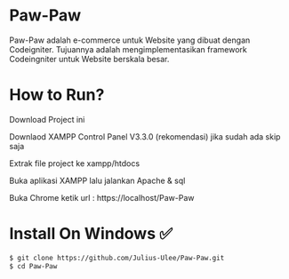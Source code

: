 # Paw-Paw

Paw-Paw adalah e-commerce untuk Website yang dibuat dengan Codeigniter. Tujuannya adalah mengimplementasikan framework Codeingniter untuk Website berskala besar.

# How to Run?

Download Project ini

Downlaod XAMPP Control Panel V3.3.0 (rekomendasi) jika sudah ada skip saja

Extrak file project ke xampp/htdocs

Buka aplikasi XAMPP lalu jalankan Apache & sql

Buka Chrome ketik url : https://localhost/Paw-Paw

# Install On Windows ✅

```bash
$ git clone https://github.com/Julius-Ulee/Paw-Paw.git
$ cd Paw-Paw
```
